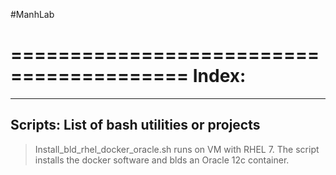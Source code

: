#ManhLab

=========================================
Index:
=========================================
-----------------------------------------
Scripts: List of bash utilities or projects
-----------------------------------------
  > Install_bld_rhel_docker_oracle.sh runs on VM with RHEL 7. 
      The script installs the docker software and blds an Oracle 12c container.
